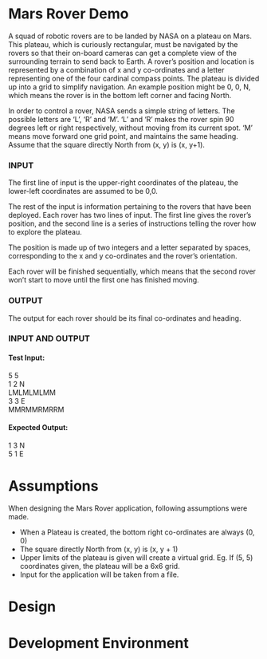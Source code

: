 # Mars Rover Demo

A squad of robotic rovers are to be landed by NASA on a plateau on Mars. This plateau, which is curiously rectangular, must be navigated by the rovers so that their on-board cameras can get a complete view of the surrounding terrain to send back to Earth. A rover’s position and location is represented by a combination of x and y co-ordinates and a letter representing one of the four cardinal compass points. The plateau is divided up into a grid to simplify navigation. An example position might be 0, 0, N, which means the rover is in the bottom left corner and facing North.

In order to control a rover, NASA sends a simple string of letters. The possible letters are ‘L’, ‘R’ and ‘M’. ‘L’ and ‘R’ makes the rover spin 90 degrees left or right respectively, without moving from its current spot. ‘M’ means move forward one grid point, and maintains the same heading. Assume that the square directly North from (x, y) is (x, y+1).

### INPUT
The first line of input is the upper-right coordinates of the plateau, the lower-left coordinates are assumed to be 0,0.

The rest of the input is information pertaining to the rovers that have been deployed. Each rover has two lines of input. The first line gives the rover’s position, and the second line is a series of instructions telling the rover how to explore the plateau.

The position is made up of two integers and a letter separated by spaces, corresponding to the x and y co-ordinates and the rover’s orientation.

Each rover will be finished sequentially, which means that the second rover won’t start to move until the first one has finished moving.

### OUTPUT
The output for each rover should be its final co-ordinates and heading.

### INPUT AND OUTPUT
#### Test Input:
5 5  
1 2 N  
LMLMLMLMM  
3 3 E  
MMRMMRMRRM  

#### Expected Output:
1 3 N  
5 1 E

# Assumptions

When designing the Mars Rover application, following assumptions were made.

* When a Plateau is created, the bottom right co-ordinates are always (0, 0)
* The square directly North from (x, y) is (x, y + 1)
* Upper limits of the plateau is given will create a virtual grid. Eg. If (5, 5) coordinates given, the plateau will be a 6x6 grid.
* Input for the application will be taken from a file.

# Design

# Development Environment

# 
